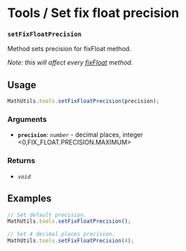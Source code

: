 Tools / Set fix float precision
===============================

### `setFixFloatPrecision`

Method sets precision for fixFloat method.

*Note: this will affect every [fixFloat](./fix-float.md) method.*


Usage
-----

```js
MathUtils.tools.setFixFloatPrecision(precision);
```


### Arguments

* **`precision`**: *`number`* - decimal places, integer <0,FIX_FLOAT.PRECISION.MAXIMUM>


### Returns

* *`void`*


Examples
--------

```js
// Set default precision.
MathUtils.tools.setFixFloatPrecision();

// Set 4 decimal places precision.
MathUtils.tools.setFixFloatPrecision(4);
```
